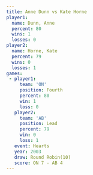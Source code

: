 ```yaml
---
title: Anne Dunn vs Kate Horne
player1:           
  name: Dunn, Anne 
  percent: 80      
  wins: 1          
  losses: 0        
player2:           
  name: Horne, Kate
  percent: 79      
  wins: 0          
  losses: 1        
games:
 - player1:          
     team: 'ON'      
     position: Fourth
     percent: 80     
     win: 1          
     loss: 0         
   player2:        
     team: 'AB'    
     position: Lead
     percent: 79   
     win: 0        
     loss: 1       
   event: Hearts        
   year: 2003           
   draw: Round Robin(10)
   score: ON 7 - AB 4   
---
```

